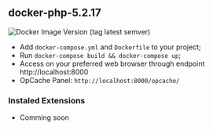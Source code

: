 ## docker-php-5.2.17

![Docker Image Version (tag latest semver)](https://img.shields.io/docker/v/clagomess/docker-php-5.2/latest?label=DockerHub)

- Add `docker-compose.yml` and `Dockerfile` to your project;
- Run `docker-compose build && docker-compose up`;
- Access on your preferred web browser through endpoint http://localhost:8000
- OpCache Panel: `http://localhost:8000/opcache/`

### Instaled Extensions
- Comming soon
